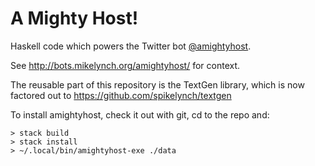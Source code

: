 A Mighty Host!
==============

Haskell code which powers the Twitter bot [@amightyhost](https://twitter.com/amightyhost).

See http://bots.mikelynch.org/amightyhost/ for context.

The reusable part of this repository is the TextGen library, which is
now factored out to https://github.com/spikelynch/textgen

To install amightyhost, check it out with git, cd to the repo and:

    > stack build
    > stack install
    > ~/.local/bin/amightyhost-exe ./data

